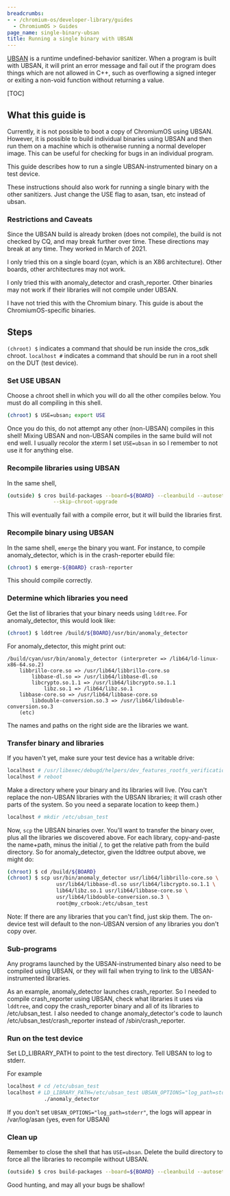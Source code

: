 ```yaml
---
breadcrumbs:
- - /chromium-os/developer-library/guides
  - ChromiumOS > Guides
page_name: single-binary-ubsan
title: Running a single binary with UBSAN
---
```


[UBSAN](https://clang.llvm.org/docs/UndefinedBehaviorSanitizer.html) is a
runtime undefined-behavior sanitizer. When a program is built with UBSAN, it
will print an error message and fail out if the program does things which are
not allowed in C++, such as overflowing a signed integer or exiting a non-void
function without returning a value.

[TOC]

## What this guide is

Currently, it is not possible to boot a copy of ChromiumOS using UBSAN.
However, it is possible to build individual binaries using UBSAN and then run
them on a machine which is otherwise running a normal developer image. This can
be useful for checking for bugs in an individual program.

This guide describes how to run a single UBSAN-instrumented binary on a test
device.

These instructions should also work for running a single binary with the other
sanitizers. Just change the USE flag to asan, tsan, etc instead of ubsan.

### Restrictions and Caveats

Since the UBSAN build is already broken (does not compile), the build is not
checked by CQ, and may break further over time. These directions may break at
any time. They worked in March of 2021.

I only tried this on a single board (cyan, which is an X86 architecture). Other
boards, other architectures may not work.

I only tried this with anomaly_detector and crash_reporter. Other binaries may
not work if their libraries will not compile under UBSAN.

I have not tried this with the Chromium binary. This guide is about the
ChromiumOS-specific binaries.


## Steps

`(chroot) $` indicates a command that should be run inside the cros_sdk chroot.
 `localhost #` indicates a command that should be run in a root shell on the DUT
 (test device).

### Set USE UBSAN

Choose a chroot shell in which you will do all the other compiles below. You
must do all compiling in this shell.

```bash
(chroot) $ USE=ubsan; export USE
```

Once you do this, do not attempt any other (non-UBSAN) compiles in this shell!
Mixing UBSAN and non-UBSAN compiles in the same build will not end well. I
usually recolor the xterm I set `USE=ubsan` in so I remember to not use it for
anything else.

### Recompile libraries using UBSAN

In the same shell,

```bash
(outside) $ cros build-packages --board=${BOARD} --cleanbuild --autosetgov \
               --skip-chroot-upgrade
```

This will eventually fail with a compile error, but it will build the libraries
first.

### Recompile binary using UBSAN

In the same shell, `emerge` the binary you want. For instance, to compile
anomaly_detector, which is in the crash-reporter ebuild file:

```bash
(chroot) $ emerge-${BOARD} crash-reporter
```

This should compile correctly.

### Determine which libraries you need

Get the list of libraries that your binary needs using `lddtree`. For
anomaly_detector, this would look like:

```bash
(chroot) $ lddtree /build/${BOARD}/usr/bin/anomaly_detector
```

For anomaly_detector, this might print out:

```
/build/cyan/usr/bin/anomaly_detector (interpreter => /lib64/ld-linux-x86-64.so.2)
    libbrillo-core.so => /usr/lib64/libbrillo-core.so
        libbase-dl.so => /usr/lib64/libbase-dl.so
        libcrypto.so.1.1 => /usr/lib64/libcrypto.so.1.1
            libz.so.1 => /lib64/libz.so.1
    libbase-core.so => /usr/lib64/libbase-core.so
        libdouble-conversion.so.3 => /usr/lib64/libdouble-conversion.so.3
    (etc)
```

The names and paths on the right side are the libraries we want.

### Transfer binary and libraries

If you haven't yet, make sure your test device has a writable drive:

```bash
localhost # /usr/libexec/debugd/helpers/dev_features_rootfs_verification
localhost # reboot
```

Make a directory where your binary and its libraries will live. (You can't
replace the non-UBSAN libraries with the UBSAN libraries; it will crash other
parts of the system. So you need a separate location to keep them.)

```bash
localhost # mkdir /etc/ubsan_test
```

Now, `scp` the UBSAN binaries over. You'll want to transfer the binary over,
plus all the libraries we discovered above. For each library, copy-and-paste
the name+path, minus the initial /, to get the relative path from the build
directory. So for anomaly_detector, given the lddtree output above, we might do:

```bash
(chroot) $ cd /build/${BOARD}
(chroot) $ scp usr/bin/anomaly_detector usr/lib64/libbrillo-core.so \
                usr/lib64/libbase-dl.so usr/lib64/libcrypto.so.1.1 \
                lib64/libz.so.1 usr/lib64/libbase-core.so \
                usr/lib64/libdouble-conversion.so.3 \
                root@my_crbook:/etc/ubsan_test
```

Note: If there are any libraries that you can't find, just skip them. The on-
device test will default to the non-UBSAN version of any libraries you don't
copy over.

### Sub-programs

Any programs launched by the UBSAN-instrumented binary also need to be compiled
using UBSAN, or they will fail when trying to link to the UBSAN-instrumented
libraries.

As an example, anomaly_detector launches crash_reporter. So I needed to compile
crash_reporter using UBSAN, check what libraries it uses via `lddtree`, and
copy the crash_reporter binary and all of its libraries to /etc/ubsan_test. I
also needed to change anomaly_detector's code to launch
/etc/ubsan_test/crash_reporter instead of /sbin/crash_reporter.

### Run on the test device

Set LD_LIBRARY_PATH to point to the test directory. Tell UBSAN to log to
stderr.

For example

```bash
localhost # cd /etc/ubsan_test
localhost # LD_LIBRARY_PATH=/etc/ubsan_test UBSAN_OPTIONS="log_path=stderr" \
            ./anomaly_detector
```

If you don't set `UBSAN_OPTIONS="log_path=stderr"`, the logs will appear in
/var/log/asan (yes, even for UBSAN)

### Clean up

Remember to close the shell that has `USE=ubsan`. Delete the build directory
to force all the libraries to recompile without UBSAN.

```bash
(outside) $ cros build-packages --board=${BOARD} --cleanbuild --autosetgov
```

Good hunting, and may all your bugs be shallow!
